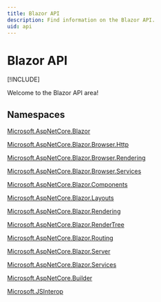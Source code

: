 ```yaml
---
title: Blazor API
description: Find information on the Blazor API.
uid: api
---
```

# Blazor API

[!INCLUDE[](~/includes/blazor-preview-notice.md)]

Welcome to the Blazor API area!

## Namespaces

[Microsoft.AspNetCore.Blazor](/api/Microsoft.AspNetCore.Blazor.html)  

[Microsoft.AspNetCore.Blazor.Browser.Http](/api/Microsoft.AspNetCore.Blazor.Browser.Http.html)

[Microsoft.AspNetCore.Blazor.Browser.Rendering](/api/Microsoft.AspNetCore.Blazor.Browser.Rendering.html)

[Microsoft.AspNetCore.Blazor.Browser.Services](/api/Microsoft.AspNetCore.Blazor.Browser.Services.html)

[Microsoft.AspNetCore.Blazor.Components](/api/Microsoft.AspNetCore.Blazor.Components.html)

[Microsoft.AspNetCore.Blazor.Layouts](/api/Microsoft.AspNetCore.Blazor.Layouts.html)

[Microsoft.AspNetCore.Blazor.Rendering](/api/Microsoft.AspNetCore.Blazor.Rendering.html)

[Microsoft.AspNetCore.Blazor.RenderTree](/api/Microsoft.AspNetCore.Blazor.RenderTree.html)

[Microsoft.AspNetCore.Blazor.Routing](/api/Microsoft.AspNetCore.Blazor.Routing.html)

[Microsoft.AspNetCore.Blazor.Server](/api/Microsoft.AspNetCore.Blazor.Server.html)

[Microsoft.AspNetCore.Blazor.Services](/api/Microsoft.AspNetCore.Blazor.Services.html)

[Microsoft.AspNetCore.Builder](/api/Microsoft.AspNetCore.Builder.html)

[Microsoft.JSInterop](/api/Microsoft.JSInterop.html)
